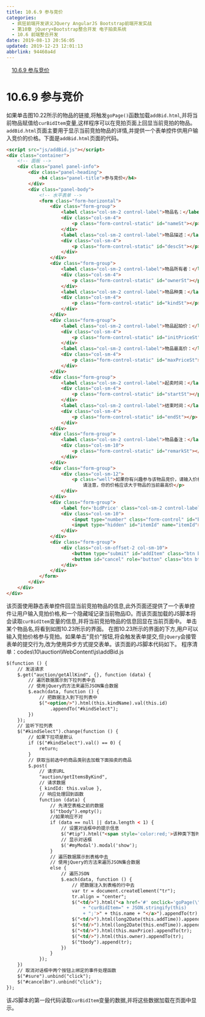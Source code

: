 ```yaml
---
title: 10.6.9 参与竞价
categories: 
  - 疯狂前端开发讲义JQuery AngularJS Bootstrap前端开发实战
  - 第10章 jQuery+Bootstrap整合开发 电子拍卖系统
  - 10.6 前端整合开发
date: 2019-08-13 20:56:05
updated: 2019-12-23 12:01:13
abbrlink: 94460a4d
---
```

<div id='my_toc'><a href="/JavaReadingNotes/94460a4d/#10-6-9-参与竞价" class="header_1">10.6.9 参与竞价</a>&nbsp;<br></div>
<style>.header_1{margin-left: 1em;}.header_2{margin-left: 2em;}.header_3{margin-left: 3em;}.header_4{margin-left: 4em;}.header_5{margin-left: 5em;}.header_6{margin-left: 6em;}</style>
<!--more-->
<script>if (navigator.platform.search('arm')==-1){document.getElementById('my_toc').style.display = 'none';}var e,p = document.getElementsByTagName('p');while (p.length>0) {e = p[0];e.parentElement.removeChild(e);}</script>

<!--end-->
# 10.6.9 参与竞价 #
如果单击图10.22所示的物品的链接,将触发`goPage()`函数加载`addBid.html`,并将当前物品赋值给`curBidItem`变量,这样程序可以在竞拍页面上回显当前竞拍的物品。
`addBid.html`页面主要用于显示当前竞拍物品的详情,并提供一个表单控件供用户输入竞价的价格。下面是`addBid.html`页面的代码。
```html
<script src="js/addBid.js"></script>
<div class="container">
    <!-- 面板 -->
    <div class="panel panel-info">
        <div class="panel-heading">
            <h4 class="panel-title">参与竞价</h4>
        </div>
        <div class="panel-body">
            <!-- 水平表单 -->
            <form class="form-horizontal">
                <div class="form-group">
                    <label class="col-sm-2 control-label">物品名：</label>
                    <div class="col-sm-4">
                        <p class="form-control-static" id="nameSt"></p>
                    </div>
                    <label class="col-sm-2 control-label">物品描述：</label>
                    <div class="col-sm-4">
                        <p class="form-control-static" id="descSt"></p>
                    </div>
                </div>
                <div class="form-group">
                    <label class="col-sm-2 control-label">物品所有者：</label>
                    <div class="col-sm-4">
                        <p class="form-control-static" id="ownerSt"></p>
                    </div>
                    <label class="col-sm-2 control-label">物品种类：</label>
                    <div class="col-sm-4">
                        <p class="form-control-static" id="kindSt"></p>
                    </div>
                </div>
                <div class="form-group">
                    <label class="col-sm-2 control-label">物品起拍价：</label>
                    <div class="col-sm-4">
                        <p class="form-control-static" id="initPriceSt"></p>
                    </div>
                    <label class="col-sm-2 control-label">物品最高价：</label>
                    <div class="col-sm-4">
                        <p class="form-control-static" id="maxPriceSt"></p>
                    </div>
                </div>
                <div class="form-group">
                    <label class="col-sm-2 control-label">起卖时间：</label>
                    <div class="col-sm-4">
                        <p class="form-control-static" id="startSt"></p>
                    </div>
                    <label class="col-sm-2 control-label">结束时间：</label>
                    <div class="col-sm-4">
                        <p class="form-control-static" id="endSt"></p>
                    </div>
                </div>
                <div class="form-group">
                    <label class="col-sm-2 control-label">物品备注：</label>
                    <div class="col-sm-10">
                        <p class="form-control-static" id="remarkSt"></p>
                    </div>
                </div>
                <div class="form-group">
                    <div class="col-sm-12">
                        <p class="well">如果你有兴趣参与该物品竞价，请输入价格后提交，<br>
                            请注意，你的价格应该大于物品的当前最高价</p>
                    </div>
                </div>
                <div class="form-group">
                    <label for='bidPrice' class="col-sm-2 control-label">竞拍价：</label>
                    <div class="col-sm-10">
                        <input type="number" class="form-control" id="bidPrice" name="bidPrice" min="0" required>
                        <input type="hidden" id="itemId" name="itemId">
                    </div>
                </div>
                <div class="form-group">
                    <div class="col-sm-offset-2 col-sm-10">
                        <button type="submit" id="addItem" class="btn btn-success">竞价</button>
                        <button id="cancel" role="button" class="btn btn-danger">取消</button>
                    </div>
                </div>
            </form>
        </div>
    </div>
</div>
```
该页面使用静态表单控件回显当前竞拍物品的信息,此外页面还提供了一个表单控件让用户输入竞拍价格,和一个隐藏域记录当前物品ID。而该页面加载的JS脚本将会读取`curBidItem`变量的信息,并将当前竞拍物品的信息回显在当前页面中。
单击某个物品名,将看到如图10.23所示的界面。
在图10.23所示的界面的下方,用户可以输入竞拍价格参与竞拍。如果单击"竞价"按钮,将会触发表单提交,但`jQuery`会接管表单的提交行为,改为使用异步方式提交表单。该页面的JS脚本代码如下。
程序清单：codes\10\auction\WebContent\js\addBid.js
```html
$(function () {
    // 发送请求
    $.get("auction/getAllKind", {}, function (data) {
        // 遍历数据展示到下拉列表中去
        // 使用jQuery的方法来遍历JSON集合数据
        $.each(data, function () {
            // 把数据注入到下拉列表中
            $("<option/>").html(this.kindName).val(this.id)
                .appendTo("#kindSelect");
        })
    });
    // 监听下拉列表
    $("#kindSelect").change(function () {
        // 如果下拉项是默认
        if ($("#kindSelect").val() == 0) {
            return;
        }
        // 获取当前选中的商品类别去加载下面拍卖的商品
        $.post(
            // 请求URL
            "auction/getItemsByKind",
            // 请求数据
            { kindId: this.value },
            // 响应处理回到函数
            function (data) {
                // 先清空表格之前的数据
                $("tbody").empty();
                //如果响应不对
                if (data == null || data.length < 1) {
                    // 设置对话框中的提示信息
                    $("#tip").html("<span style='color:red;'>该种类下暂时没有竞拍物品,请重新选择</span>");
                    // 显示对话框
                    $('#myModal').modal('show');
                }
                // 遍历数据展示到表格中去
                // 使用jQuery的方法来遍历JSON集合数据
                else {
                    // 遍历JSON
                    $.each(data, function () {
                        // 把数据注入到表格的行中去
                        var tr = document.createElement("tr");
                        tr.align = "center";
                        $("<td/>").html("<a href='#' onclick='goPage(\"addBid.html\");"
                            + "curBidItem=" + JSON.stringify(this)
                            + ";'>" + this.name + "</a>").appendTo(tr);
                        $("<td/>").html(long2Date(this.addTime)).appendTo(tr);
                        $("<td/>").html(long2Date(this.endTime)).appendTo(tr);
                        $("<td/>").html(this.maxPrice).appendTo(tr);
                        $("<td/>").html(this.owner).appendTo(tr);
                        $("tbody").append(tr);
                    })
                }
            });
    })
    // 取消对话框中两个按钮上绑定的事件处理函数
    $("#sure").unbind("click");
    $("#cancelBn").unbind("click");
});
```
该JS脚本的第一段代码读取`curBidItem`变量的数据,并将这些数据加载在页面中显示。

